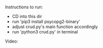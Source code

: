 Instructions to run:
- CD into this dir
- run 'pip3 install psycopg2-binary'
- adjust crud.py's main function accordingly
- run 'python3 crud.py' in terminal

Video:
